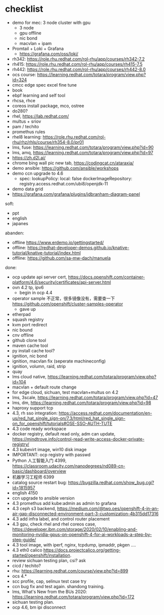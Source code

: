 # checklist

- demo for mec: 3 node cluster with gpu
  - 3 node
  - gpu offline
  - nic bond
  - macvlan + ipam
- Promtail + Loki + Grafana
  - https://grafana.com/oss/loki/
- rh342: https://role.rhu.redhat.com/rol-rhu/app/courses/rh342-7.2
- rh415: https://role.rhu.redhat.com/rol-rhu/app/courses/rh415-7.5
- rh442: https://role.rhu.redhat.com/rol-rhu/app/courses/rh442-8.0
- ocs course: https://learning.redhat.com/totara/program/view.php?id=324
- cmcc edge spec excel fine tune
- book
- ebpf learning and self tool
- rhcsa, rhce
- coreos install package, mco, ostree
- do280?
- rhel, https://lab.redhat.com/
- multus + sriov
- pam / techito
- promethus rules
- rhel8 learning: https://role.rhu.redhat.com/rol-rhu/rhz/rhls/course/rh354-8.0/pr01
- lms, fuse: https://learning.redhat.com/totara/program/view.php?id=90
- lms, amq, https://learning.redhat.com/totara/program/view.php?id=97
- https://zh.d2l.ai/
- chrome bing wall pic new tab, https://codingcat.cn/ataraxia/
- demo ansible: https://github.com/ansible/workshops
- demo ccn upgrade to 4.6
  - spec:
  lookupPolicy:
    local: false
  dockerImageRepository: registry.access.redhat.com/ubi8/openjdk-11
- demo data grid
- https://grafana.com/grafana/plugins/jdbranham-diagram-panel

soft:
- ppt
- english
- japanes


abanden:
- offline https://www.erdemo.io/gettingstarted/
- offline: https://redhat-developer-demos.github.io/knative-tutorial/knative-tutorial/index.html
- offline: https://github.com/sa-mw-dach/manuela


done:
- ocp update api server cert, https://docs.openshift.com/container-platform/4.6/security/certificates/api-server.html
- ovn 4.2 tp, ipv6
  - begin in ocp 4.4
- operator sample 不正常，很多镜像没有，需要查一下  https://github.com/openshift/cluster-samples-operator
  - gave up
- etherpad
- squash registry
- kvm port redirect
- nic bound
- cnv offline
- github clone tool
- maven cache tool
- py install cache tool?
- ignition, nic bond
- ignition, macvlan fix (seperate machineconfig)
- ignition, volumn, raid, strip
- quay
- lms cloud native, https://learning.redhat.com/totara/program/view.php?id=104
- macvlan + default route change
- for edge cloud, sichuan, test macvlan+multus on 4.2
- lms, 3scale, https://learning.redhat.com/totara/program/view.php?id=47
- lms, dm, https://learning.redhat.com/totara/program/view.php?id=98
- haproxy support tcp
- 4.3, rh sso integration: https://access.redhat.com/documentation/en-us/red_hat_single_sign-on/7.3/html/red_hat_single_sign-on_for_openshift/tutorials#OSE-SSO-AUTH-TUTE
- 4.3 code ready workspace
- docker registry, default read only, adm can update, https://mindtrove.info/control-read-write-access-docker-private-registry/
- 4.3 kubevirt image, win10 disk image
- IMPORTANT: ocp registry with passwd
- Python 人工智能入门 4399, https://classroom.udacity.com/nanodegrees/nd089-cn-basic/dashboard/overview
- 机器学习工程师 6399
- catalog source restart bug: https://bugzilla.redhat.com/show_bug.cgi?id=1815957
- english 4150
- ccn upgrade to ansible version
- 4.3 promethus add kube:admin as admin to grafana
- 4.3 ceph s3 backend, https://medium.com/@two.oes/openshift-4-in-an-air-gap-disconnected-environment-part-3-customization-4b315dd17316
- 4.3 add infra label, and control router placement
- 4.3 gpu, check rhel and rhel coreos case, https://developer.ibm.com/storage/2020/02/10/enabling-and-monitoring-nvidia-gpus-on-openshift-4-for-ai-workloads-a-step-by-step-guide/
- 4.3 tool image, with iperf, nginx, tcpdump, ipmaddr, pkgen ....
- 4.3 eth0 calico https://docs.projectcalico.org/getting-started/openshift/installation.
- review sichuan testing plan, csi? ask
- cicd / techito?
- rhu: https://learning.redhat.com/course/view.php?id=899
- ocs 4.*
- scc profile, cap, selinux test case try
- ccn bug fix and test again. shandong training.
- lms, What's New from the BUs 2020: https://learning.redhat.com/totara/program/view.php?id=172
- sichuan testing plan.
- ocp 4.6, bm ipi disconnect




